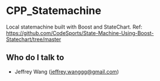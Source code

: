 # CPP_Statemachine
Local statemachine built with Boost and StateChart.
Ref: https://github.com/CodeSports/State-Machine-Using-Boost-Statechart/tree/master

## Who do I talk to <a name = "author"></a>
- Jeffrey Wang (jeffrey.wanggg@gmail.com)